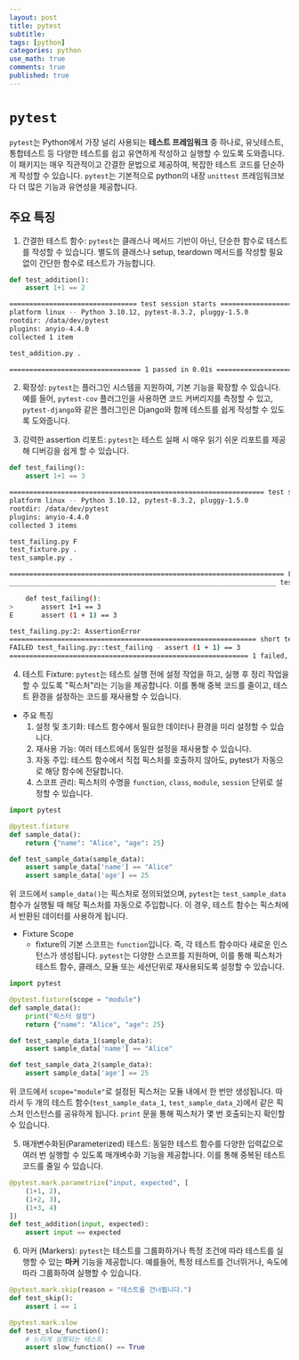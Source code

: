 ```yaml
---
layout: post
title: pytest
subtitle:
tags: [python]
categories: python
use_math: true
comments: true
published: true
---
```



# `pytest`

`pytest`는 Python에서 가장 널리 사용되는 **테스트 프레임워크** 중 하나로, 유닛테스트, 통합테스트 등 다양한 테스트를 쉽고 유연하게 작성하고 실행할 수 있도록 도와줍니다. 이 패키지는 매우 직관적이고 간결한 문법으로 제공하여, 복잡한 테스트 코드를 단순하게 작성할 수 있습니다. `pytest`는 기본적으로 python의 내장 `unittest` 프레임워크보다 더 많은 기능과 유연성을 제공합니다.


## 주요 특징
1. 간결한 테스트 함수: `pytest`는 클래스나 메서드 기반이 아닌, 단순한 함수로 테스트를 작성할 수 있습니다. 별도의 클래스나 setup, teardown 메서드를 작성할 필요 없이 간단한 함수로 테스트가 가능합니다.

```python
def test_addition():
    assert 1+1 == 2
```

```bash
================================ test session starts =================================
platform linux -- Python 3.10.12, pytest-8.3.2, pluggy-1.5.0
rootdir: /data/dev/pytest
plugins: anyio-4.4.0
collected 1 item                                                                     

test_addition.py .                                                               [100%]

================================= 1 passed in 0.01s ==================================
```

2. 확장성: `pytest`는 플러그인 시스템을 지원하여, 기본 기능을 확장할 수 있습니다. 예를 들어, `pytest-cov` 플러그인을 사용하면 코드 커버리지를 측정할 수 있고, `pytest-django`와 같은 플러그인은 Django와 함께 테스트를 쉽게 작성할 수 있도록 도와줍니다.

3. 강력한 assertion 리포트: `pytest`는 테스트 실패 시 매우 읽기 쉬운 리포트를 제공해 디버깅을 쉽게 할 수 있습니다.

```python
def test_failing():
    assert 1+1 == 3
```

```bash
================================================================ test session starts ================================================================
platform linux -- Python 3.10.12, pytest-8.3.2, pluggy-1.5.0
rootdir: /data/dev/pytest
plugins: anyio-4.4.0
collected 3 items                                                                                                                                   

test_failing.py F                                                                                                                             [ 33%]
test_fixture.py .                                                                                                                             [ 66%]
test_sample.py .                                                                                                                              [100%]

===================================================================== FAILURES ======================================================================
___________________________________________________________________ test_failing ____________________________________________________________________

    def test_failing():
>       assert 1+1 == 3
E       assert (1 + 1) == 3

test_failing.py:2: AssertionError
============================================================== short test summary info ==============================================================
FAILED test_failing.py::test_failing - assert (1 + 1) == 3
============================================================ 1 failed, 2 passed in 0.08s ============================================================
```

4. 테스트 Fixture: `pytest`는 테스트 실행 전에 설정 작업을 하고, 실행 후 정리 작업을 할 수 있도록 "픽스처"라는 기능을 제공합니다. 이를 통해 중복 코드를 줄이고, 테스트 환경을 설정하는 코드를 재사용할 수 있습니다.

- 주요 특징
    1. 설정 및 초기화: 테스트 함수에서 필요한 데이터나 환경을 미리 설정할 수 있습니다.
    2. 재사용 가능: 여러 테스트에서 동일한 설정을 재사용할 수 있습니다.
    3. 자동 주입: 테스트 함수에서 직접 픽스처를 호출하지 않아도, pytest가 자동으로 해당 함수에 전달합니다.
    4. 스코프 관리: 픽스처의 수명을 `function`, `class`, `module`, `session` 단위로 설정할 수 있습니다.


```python
import pytest

@pytest.fixture
def sample_data():
    return {"name": "Alice", "age": 25}

def test_sample_data(sample_data):
    assert sample_data['name'] == "Alice"
    assert sample_data['age'] == 25
```

위 코드에서 `sample_data()`는 픽스처로 정의되었으며, `pytest`는 `test_sample_data` 함수가 실행될 때 해당 픽스처를 자동으로 주입합니다. 이 경우, 테스트 함수는 픽스처에서 반환된 데이터를 사용하게 됩니다.

- Fixture Scope
    - fixture의 기본 스코프는 `function`입니다. 즉, 각 테스트 함수마다 새로운 인스턴스가 생성됩니다. `pytest`는 다양한 스코프를 지원하며, 이를 통해 픽스처가 테스트 함수, 클래스, 모듈 또는 세션단위로 재사용되도록 설정할 수 있습니다.

```python
import pytest

@pytest.fixture(scope = "module")
def sample_data():
    print("픽스터 설정")
    return {"name": "Alice", "age": 25}

def test_sample_data_1(sample_data):
    assert sample_data['name'] == "Alice"

def test_sample_data_2(sample_data):
    assert sample_data['age'] == 25
```

위 코드에서 `scope="module"`로 설정된 픽스처는 모듈 내에서 한 번만 생성됩니다. 따라서 두 개의 테스트 함수(`test_sample_data_1`, `test_sample_data_2`)에서 같은 픽스처 인스턴스를 공유하게 됩니다. `print` 문을 통해 픽스처가 몇 번 호출되는지 확인할 수 있습니다.

5. 매개변수화된(Parameterized) 테스트: 동일한 테스트 함수를 다양한 입력값으로 여러 번 실행할 수 있도록 매개벼수화 기능을 제공합니다. 이를 통해 중복된 테스트 코드를 줄일 수 있습니다.

```python
@pytest.mark.parametrize("input, expected", [
    (1+1, 2),
    (1+2, 3),
    (1+3, 4)
])
def test_addition(input, expected):
    assert input == expected
```

6. 마커 (Markers): `pytest`는 테스트를 그룹화하거나 특정 조건에 따라 테스트를 실행할 수 있는 **마커** 기능을 제공합니다. 예를들어, 특정 테스트를 건너뛰거나, 속도에 따라 그룹화하여 실행할 수 있습니다.

```python
@pytest.mark.skip(reason = "테스트를 건너뜁니다.")
def test_skip():
    assert 1 == 1

@pytest.mark.slow
def test_slow_function():
    # 느리게 실행되는 테스트
    assert slow_function() == True
```
